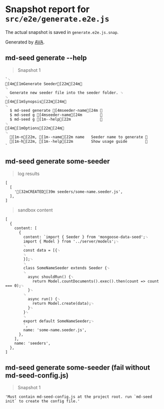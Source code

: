# Snapshot report for `src/e2e/generate.e2e.js`

The actual snapshot is saved in `generate.e2e.js.snap`.

Generated by [AVA](https://ava.li).

## md-seed generate --help

> Snapshot 1

    `␊
    [4m[1mGenerate Seeder[22m[24m␊
    ␊
      Generate new seeder file into the seeder folder. ␊
    ␊
    [4m[1mSynopsis[22m[24m␊
    ␊
      $ md-seed generate [4mseeder-name[24m ␊
      $ md-seed g [4mseeder-name[24m        ␊
      $ md-seed g [1m--help[22m             ␊
    ␊
    [4m[1mOptions[22m[24m␊
    ␊
      [1m-n[22m, [1m--name[22m name   Seeder name to generate ␊
      [1m-h[22m, [1m--help[22m        Show usage guide        ␊
    `

## md-seed generate some-seeder

> log results

    [
      [
        '[32mCREATED[39m seeders/some-name.seeder.js',
      ],
    ]

> sandbox content

    [
      {
        content: [
          {
            content: `import { Seeder } from 'mongoose-data-seed';␊
            import { Model } from '../server/models';␊
            ␊
            const data = [{␊
            ␊
            }];␊
            ␊
            class SomeNameSeeder extends Seeder {␊
            ␊
              async shouldRun() {␊
                return Model.countDocuments().exec().then(count => count === 0);␊
              }␊
            ␊
              async run() {␊
                return Model.create(data);␊
              }␊
            }␊
            ␊
            export default SomeNameSeeder;␊
            `,
            name: 'some-name.seeder.js',
          },
        ],
        name: 'seeders',
      },
    ]

## md-seed generate some-seeder (fail without md-seed-config.js)

> Snapshot 1

    'Must contain md-seed-config.js at the project root. run `md-seed init` to create the config file.'
